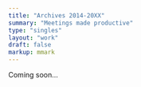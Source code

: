 ```yaml
---
title: "Archives 2014-20XX"
summary: "Meetings made productive"
type: "singles"
layout: "work"
draft: false
markup: mmark
---
```


Coming soon…